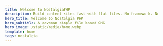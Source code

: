 ```yaml
---
title: Welcome to NostalgiaPHP
description: Build content sites fast with flat files. No framework. No database. Just pages, collections, and a few partials.
hero_title: Welcome to Nostalgia PHP
hero_subtitle: A caveman-simple file-based CMS
hero_image: /static/media/home.webp
template: home
tags: nostalgia
---
```

